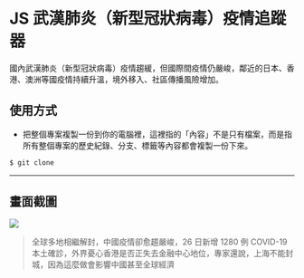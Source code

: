 # JS 武漢肺炎（新型冠狀病毒）疫情追蹤器

國內武漢肺炎（新型冠狀病毒）疫情趨緩，但國際間疫情仍嚴峻，鄰近的日本、香港、澳洲等國疫情持續升溫，境外移入、社區傳播風險增加。

## 使用方式
- 把整個專案複製一份到你的電腦裡，這裡指的「內容」不是只有檔案，而是指所有整個專案的歷史紀錄、分支、標籤等內容都會複製一份下來。
```sh
$ git clone
```

----

## 畫面截圖
![](https://i.imgur.com/ChHIChL.png)
> 全球多地相繼解封，中國疫情卻愈趨嚴峻，26 日新增 1280 例 COVID-19 本土確診，外界憂心香港是否正失去金融中心地位，專家還說，上海不能封城，因為這麼做會影響中國甚至全球經濟
